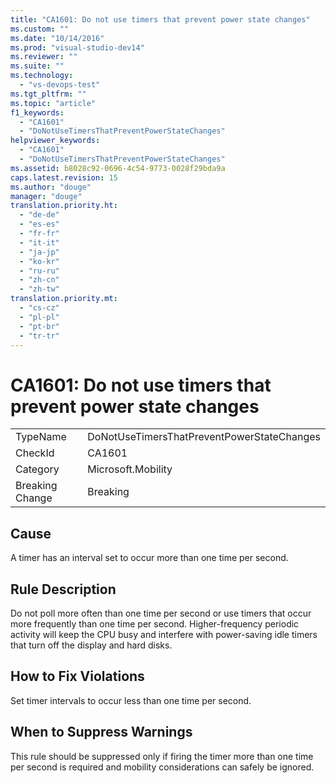 ```yaml
---
title: "CA1601: Do not use timers that prevent power state changes"
ms.custom: ""
ms.date: "10/14/2016"
ms.prod: "visual-studio-dev14"
ms.reviewer: ""
ms.suite: ""
ms.technology: 
  - "vs-devops-test"
ms.tgt_pltfrm: ""
ms.topic: "article"
f1_keywords: 
  - "CA1601"
  - "DoNotUseTimersThatPreventPowerStateChanges"
helpviewer_keywords: 
  - "CA1601"
  - "DoNotUseTimersThatPreventPowerStateChanges"
ms.assetid: b8028c92-0696-4c54-9773-0028f29bda9a
caps.latest.revision: 15
ms.author: "douge"
manager: "douge"
translation.priority.ht: 
  - "de-de"
  - "es-es"
  - "fr-fr"
  - "it-it"
  - "ja-jp"
  - "ko-kr"
  - "ru-ru"
  - "zh-cn"
  - "zh-tw"
translation.priority.mt: 
  - "cs-cz"
  - "pl-pl"
  - "pt-br"
  - "tr-tr"
---
```

# CA1601: Do not use timers that prevent power state changes
|||  
|-|-|  
|TypeName|DoNotUseTimersThatPreventPowerStateChanges|  
|CheckId|CA1601|  
|Category|Microsoft.Mobility|  
|Breaking Change|Breaking|  
  
## Cause  
 A timer has an interval set to occur more than one time per second.  
  
## Rule Description  
 Do not poll more often than one time per second or use timers that occur more frequently than one time per second. Higher-frequency periodic activity will keep the CPU busy and interfere with power-saving idle timers that turn off the display and hard disks.  
  
## How to Fix Violations  
 Set timer intervals to occur less than one time per second.  
  
## When to Suppress Warnings  
 This rule should be suppressed only if firing the timer more than one time per second is required and mobility considerations can safely be ignored.